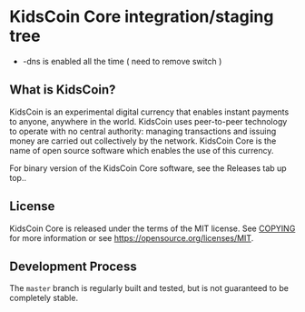 KidsCoin Core integration/staging tree
=====================================
* -dns is enabled all the time  ( need to remove switch )

What is KidsCoin?
----------------

KidsCoin is an experimental digital currency that enables instant payments to
anyone, anywhere in the world. KidsCoin uses peer-to-peer technology to operate
with no central authority: managing transactions and issuing money are carried
out collectively by the network. KidsCoin Core is the name of open source
software which enables the use of this currency.

For binary version of the KidsCoin Core software, see the Releases tab up top..

License
-------

KidsCoin Core is released under the terms of the MIT license. See [COPYING](COPYING) for more
information or see https://opensource.org/licenses/MIT.

Development Process
-------------------

The `master` branch is regularly built and tested, but is not guaranteed to be
completely stable. 

